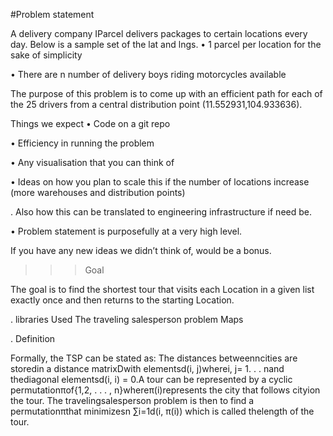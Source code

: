 #Problem statement

A delivery company IParcel delivers packages to certain locations every day. Below is a sample set of the lat and lngs. 
• 1 parcel per location for the sake of simplicity 

• There are n number of delivery boys riding motorcycles available

The purpose of this problem is to come up with an efficient path for each of the 25 drivers from a central distribution point (11.552931,104.933636).

Things we expect 
• Code on a git repo

• Efficiency in running the problem

• Any visualisation that you can think of

• Ideas on how you plan to scale this if the number of locations increase (more warehouses and distribution points)

. Also how this can be translated to engineering infrastructure if need be.

• Problem statement is purposefully at a very high level. 

If you have any new ideas we didn’t think of, would be a bonus.

>>> Goal

The goal is to find the shortest tour that visits each Location in a given list exactly once and then returns to the starting Location.

. libraries Used
    The traveling salesperson problem
    Maps
    
 . Definition
 
  Formally, the TSP can be stated as: The distances betweenncities are storedin a distance matrixDwith elementsd(i, j)wherei, j= 1. . . nand thediagonal elementsd(i, i) = 0.A tour can be represented by a cyclic permutationπof{1,2, . . . , n}whereπ(i)represents the city that follows cityion the tour. The travelingsalesperson problem is then to find a permutationπthat minimizesn
              ∑i=1d(i, π(i))
which is called thelength of the tour.   

